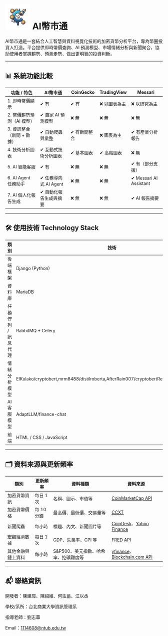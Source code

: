 # <img src="static/images/crypto.png" alt="AI幣市通 Logo" width="80"/> AI幣市通


AI幣市通是一套結合人工智慧與資料視覺化技術的加密貨幣分析平台，專為幣圈投資人打造。平台提供即時幣價查詢、AI 預測模型、市場情緒分析與新聞聚合，協助使用者掌握趨勢、預測走勢、做出更明智的投資判斷。

---

## 📊 系統功能比較

| 功能 / 特色                  | **AI幣市通**             | CoinGecko             | TradingView           | Messari                   |
|-----------------------------|--------------------------|------------------------|------------------------|---------------------------|
| 1. 即時幣價顯示              | ✔ 有                     | ✔ 有                   | ❌ 以圖表為主          | ❌ 以研究為主             |
| 2. 幣價趨勢預測（AI 模型）  | ✔ 自家 AI 預測模型       | ❌ 無                  | ❌ 無                  | ❌ 無                      |
| 3. 資訊整合（新聞 + 數據）  | ✔ 自動爬蟲與彙整         | ✔ 有新聞整合          | ❌ 圖表為主            | ✔ 有產業分析報告         |
| 4. 技術分析圖表              | ✔ 互動式技術分析圖表     | ✔ 基本圖表            | ✔ 高階圖表            | ❌ 無                      |
| 5. AI 智能客服               | ✔ 有                     | ❌ 無                  | ❌ 無                  | ✔ 有（部分支援）         |
| 6. AI Agent 任務助手         | ✔ 任務導向式 AI Agent     | ❌ 無                  | ❌ 無                  | ✔ Messari AI Assistant    |
| 7. AI 個人化報告生成         | ✔ 自動化報告生成與摘要   | ❌ 無                  | ❌ 無                  | ✔ AI 報告摘要             |
---

## 🛠 使用技術 Technology Stack

| 類別 | 技術 |
|------|------|
| 後端框架 | Django (Python) |
| 資料庫 | MariaDB |
| 任務佇列 / 訊息代理 | RabbitMQ + Celery                                                   |
| 情緒分析模型 | ElKulako/cryptobert,mrm8488/distilroberta,AfterRain007/cryptobertRefined,ProsusAI/finbert |
| AI客服模型 | AdaptLLM/finance-chat |
| 前端 | HTML / CSS / JavaScript |

---

## 🗂 資料來源與更新頻率

| 類別             | 更新頻率 | 資料種類                              | 資料來源                                |
|------------------|----------|---------------------------------------|-----------------------------------------|
| 加密貨幣資訊     | 每日 1 次 | 名稱、圖示、市值等                   | [CoinMarketCap API](https://coinmarketcap.com/api/) |
| 加密貨幣價格     | 每 10 分鐘 | 最高價、最低價、交易量等             | [CCXT](https://github.com/ccxt/ccxt)    |
| 新聞爬蟲         | 每小時    | 標題、內文、新聞圖片等               | [CoinDesk](https://www.coindesk.com/)、[Yahoo Finance](https://finance.yahoo.com) |
| 宏觀經濟數據     | 每日 1 次 | GDP、失業率、CPI 等                  | [FRED API](https://fred.stlouisfed.org/) |
| 其他金融與鏈上資料 | 每小時    | S&P500、美元指數、哈希率、挖礦難度等 | [yfinance](https://pypi.org/project/yfinance/)、[Blockchain.com API](https://www.blockchain.com/api) |


---


## 📬 聯絡資訊

開發者：陳建璋、陳紹維、何竑蓄、江以丞

學校/系所：台北商業大學資訊管理系

指導老師：劉志華

Email：1114608@ntub.edu.tw

